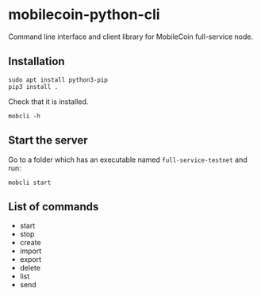 # mobilecoin-python-cli
Command line interface and client library for MobileCoin full-service node.


## Installation

```shell
sudo apt install python3-pip
pip3 install .
```

Check that it is installed.
```shell
mobcli -h
```


## Start the server

Go to a folder which has an executable named `full-service-testnet` and run:
```shell
mobcli start
```


## List of commands

- start
- stop
- create
- import
- export
- delete
- list
- send
